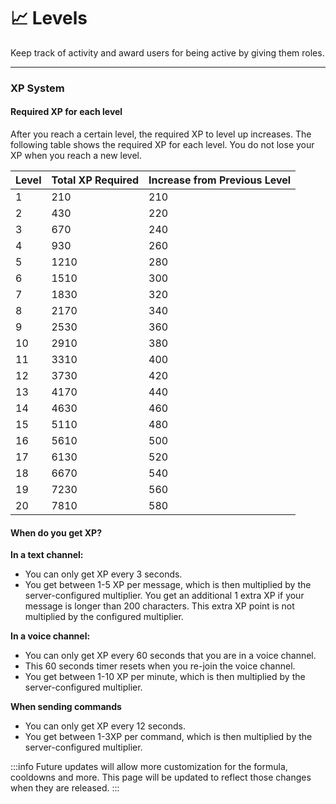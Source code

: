 # 📈 Levels

Keep track of activity and award users for being active by giving them roles.

---

### XP System

#### Required XP for each level
After you reach a certain level, the required XP to level up increases. The following table shows the required XP for each level. You do not lose your XP when you reach a new level.

| Level | Total XP Required | Increase from Previous Level |
| ----- | ----------------- | ---------------------------- |
| 1     | 210               | 210                          |
| 2     | 430               | 220                          |
| 3     | 670               | 240                          |
| 4     | 930               | 260                          |
| 5     | 1210              | 280                          |
| 6     | 1510              | 300                          |
| 7     | 1830              | 320                          |
| 8     | 2170              | 340                          |
| 9     | 2530              | 360                          |
| 10    | 2910              | 380                          |
| 11    | 3310              | 400                          |
| 12    | 3730              | 420                          |
| 13    | 4170              | 440                          |
| 14    | 4630              | 460                          |
| 15    | 5110              | 480                          |
| 16    | 5610              | 500                          |
| 17    | 6130              | 520                          |
| 18    | 6670              | 540                          |
| 19    | 7230              | 560                          |
| 20    | 7810              | 580                          |

#### When do you get XP?

**In a text channel:**
- You can only get XP every 3 seconds.
- You get between 1-5 XP per message, which is then multiplied by the server-configured multiplier. You get an additional 1 extra XP if your message is longer than 200 characters. This extra XP point is not multiplied by the configured multiplier.

**In a voice channel:**
- You can only get XP every 60 seconds that you are in a voice channel.
- This 60 seconds timer resets when you re-join the voice channel.
- You get between 1-10 XP per minute, which is then multiplied by the server-configured multiplier.

**When sending commands**
- You can only get XP every 12 seconds.
- You get between 1-3XP per command, which is then multiplied by the server-configured multiplier.

:::info
Future updates will allow more customization for the formula, cooldowns and more. This page will be updated to reflect those changes when they are released.
:::